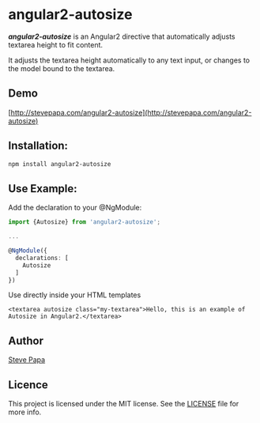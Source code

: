 # angular2-autosize

***angular2-autosize*** is an Angular2 directive that automatically adjusts textarea height to fit content.

It adjusts the textarea height automatically to any text input, or changes to the model bound to the textarea.

## Demo

[http://stevepapa.com/angular2-autosize](http://stevepapa.com/angular2-autosize)

## Installation:

```bash
npm install angular2-autosize
```

## Use Example:

Add the declaration to your @NgModule:

```typescript
import {Autosize} from 'angular2-autosize';

...

@NgModule({
  declarations: [
    Autosize
  ]
})
```

Use directly inside your HTML templates

```
<textarea autosize class="my-textarea">Hello, this is an example of Autosize in Angular2.</textarea>
```

## Author

[Steve Papa](https://stevepapa.com)

## Licence

This project is licensed under the MIT license. See the [LICENSE](LICENSE) file for more info.
